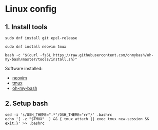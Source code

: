 # Linux config

## 1. Install tools
```
sudo dnf install git epel-release
```
```
sudo dnf install neovim tmux
```
```
bash -c "$(curl -fsSL https://raw.githubusercontent.com/ohmybash/oh-my-bash/master/tools/install.sh)"
```
Software installed:
* [neovim](https://github.com/neovim/neovim)
* [tmux](https://github.com/tmux/tmux/wiki)
* [oh-my-bash](https://github.com/ohmybash/oh-my-bash)

## 2. Setup bash
```
sed -i 's/OSH_THEME=".*"/OSH_THEME="rr"/' .bashrc
echo '[ -z "$TMUX"  ] && { tmux attach || exec tmux new-session && exit;}' >> .bashrc
```
